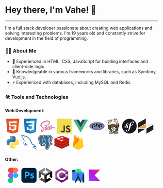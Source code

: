 # Hey there, I'm Vahe! 👋

---

I'm a full stack developer passionate about creating web applications and solving interesting problems. I'm 19 years old and constantly strive for development in the field of programming.

### :woman_technologist: About Me

- 🌌 Experienced in HTML, CSS, JavaScript for building interfaces and client-side logic.
- 🌱 Knowledgeable in various frameworks and libraries, such as Symfony, Vue.js.
- ⚡ Experienced with databases, including MySQL and Redis.

### :hammer_and_wrench: Tools and Technologies

#### Web Development:
<div align="left">
  <img src="https://github.com/devicons/devicon/blob/master/icons/html5/html5-original.svg" title="HTML5" alt="HTML" width="50" height="50"/>&nbsp;
  <img src="https://github.com/devicons/devicon/blob/master/icons/css3/css3-original.svg"  title="CSS3" alt="CSS" width="50" height="50"/>&nbsp;
  <img src="https://github.com/devicons/devicon/blob/master/icons/sass/sass-original.svg" title="Sass" alt="Sass" width="50" height="50"/>
  <img src="https://github.com/devicons/devicon/blob/master/icons/javascript/javascript-original.svg" title="JavaScript" alt="JavaScript" width="50" height="50"/>
  <img src="https://github.com/devicons/devicon/blob/master/icons/vuejs/vuejs-original.svg" title="Vue.js" alt="Vue.js" width="50" height="50"/>
  <img src="https://github.com/devicons/devicon/blob/master/icons/php/php-original.svg" title="PHP" alt="PHP" width="50" height="50"/>
  <img src="https://github.com/devicons/devicon/blob/master/icons/composer/composer-original.svg" title="composer" alt="composer" width="50" height="50"/>
  <img src="https://github.com/devicons/devicon/blob/master/icons/symfony/symfony-original.svg" title="Symfony" alt="Symfony" width="50" height="50"/>
  <img src="https://github.com/w33bvGL/w33bvGL/blob/main/hack.svg" title="hack" alt="hack" width="50" height="50"/>
  <img src="https://github.com/devicons/devicon/blob/master/icons/python/python-original.svg" title="Python" alt="Python" width="50" height="50"/>
  <img src="https://github.com/devicons/devicon/blob/master/icons/mysql/mysql-original.svg" title="MySQL" alt="MySQL" width="50" height="50"/>
  <img src="https://github.com/devicons/devicon/blob/master/icons/postgresql/postgresql-original.svg" title="PostgreSQL" alt="PostgreSQL" width="50" height="50"/>
  <img src="https://github.com/devicons/devicon/blob/master/icons/redis/redis-original.svg" title="Redis" alt="Redis" width="50" height="50"/>
  <img src="https://github.com/devicons/devicon/blob/master/icons/firebase/firebase-original.svg" title="firebase" alt="firebase" width="50" height="50"/>
</div>

#### Other:
<div align="left">
  <img src="https://github.com/devicons/devicon/blob/master/icons/figma/figma-original.svg" title="Figma" alt="Figma" width="50" height="50"/>
  <img src="https://github.com/devicons/devicon/blob/master/icons/photoshop/photoshop-original.svg" title="Photoshop" alt="Photoshop" width="50" height="50"/>
  <img src="https://github.com/devicons/devicon/blob/master/icons/unity/unity-original.svg" title="Unity" alt="Unity" width="50" height="50"/>
  <img src="https://github.com/devicons/devicon/blob/master/icons/csharp/csharp-original.svg" title="C#" alt="C#" width="50" height="50"/>
  <img src="https://github.com/devicons/devicon/blob/master/icons/androidstudio/androidstudio-original.svg" title="androidstudio" alt="androidstudio" width="50" height="50"/>
  <img src="https://github.com/devicons/devicon/blob/master/icons/kotlin/kotlin-original.svg" title="kotlin" alt="kotlin" width="50" height="50"/>

</div>
